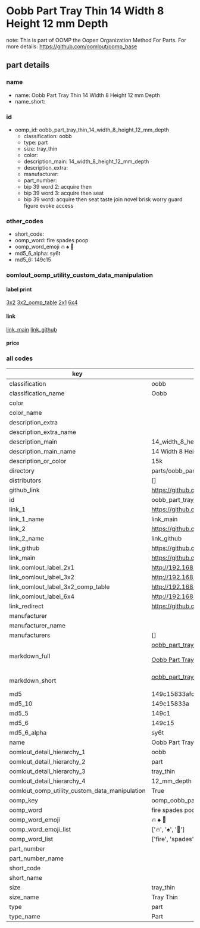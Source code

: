 # Oobb Part Tray Thin 14 Width 8 Height 12 mm Depth  

note: This is part of OOMP the Oopen Organization Method For Parts. For more details: https://github.com/oomlout/oomp_base

##  part details
  







### name
* name: Oobb Part Tray Thin 14 Width 8 Height 12 mm Depth
* name_short: 
### id
* oomp_id: oobb_part_tray_thin_14_width_8_height_12_mm_depth
  * classification: oobb
  * type: part
  * size: tray_thin
  * color: 
  * description_main: 14_width_8_height_12_mm_depth
  * description_extra: 
  * manufacturer: 
  * part_number: 
  * bip 39 word 2: acquire then
  * bip 39 word 3: acquire then seat
  * bip 39 word: acquire then seat taste join novel brisk worry guard figure evoke access

### other_codes
* short_code: 
* oomp_word: fire spades poop
* oomp_word_emoji :fire: :spades: :poop:
* md5_6_alpha: sy6t
* md5_6: 149c15






### oomlout_oomp_utility_custom_data_manipulation
#### label print
[3x2](http://192.168.1.245:1112/?label=oomp%20sy6t)
[3x2_oomp_table](http://192.168.1.108:1112/?label=oomp%20sy6t)
[2x1](http://192.168.1.242:1112/?label=oomp%20sy6t)
[6x4](http://192.168.1.55:1112/?label=oomp%20sy6t)    

#### link

[link_main](https://github.com/oomlout/oomlout_oomp_version_1_messy/tree/main/parts/oobb_part_tray_thin_14_width_8_height_12_mm_depth) [link_github](https://github.com/oomlout/oomlout_oomp_version_1_messy/tree/main/parts/oobb_part_tray_thin_14_width_8_height_12_mm_depth)                             

#### price







### all codes 
| key | value |  
| --- | --- |  
| classification | oobb |  
| classification_name | Oobb |  
| color |  |  
| color_name |  |  
| description_extra |  |  
| description_extra_name |  |  
| description_main | 14_width_8_height_12_mm_depth |  
| description_main_name | 14 Width 8 Height 12 mm Depth |  
| description_or_color | 15k |  
| directory | parts/oobb_part_tray_thin_14_width_8_height_12_mm_depth |  
| distributors | [] |  
| github_link | https://github.com/oomlout/oomlout_oomp_part_src/tree/main/parts/oobb_part_tray_thin_14_width_8_height_12_mm_depth |  
| id | oobb_part_tray_thin_14_width_8_height_12_mm_depth |  
| link_1 | https://github.com/oomlout/oomlout_oomp_version_1_messy/tree/main/parts/oobb_part_tray_thin_14_width_8_height_12_mm_depth |  
| link_1_name | link_main |  
| link_2 | https://github.com/oomlout/oomlout_oomp_version_1_messy/tree/main/parts/oobb_part_tray_thin_14_width_8_height_12_mm_depth |  
| link_2_name | link_github |  
| link_github | https://github.com/oomlout/oomlout_oomp_version_1_messy/tree/main/parts/oobb_part_tray_thin_14_width_8_height_12_mm_depth |  
| link_main | https://github.com/oomlout/oomlout_oomp_version_1_messy/tree/main/parts/oobb_part_tray_thin_14_width_8_height_12_mm_depth |  
| link_oomlout_label_2x1 | http://192.168.1.242:1112/?label=oomp%20sy6t |  
| link_oomlout_label_3x2 | http://192.168.1.245:1112/?label=oomp%20sy6t |  
| link_oomlout_label_3x2_oomp_table | http://192.168.1.108:1112/?label=oomp%20sy6t |  
| link_oomlout_label_6x4 | http://192.168.1.55:1112/?label=oomp%20sy6t |  
| link_redirect | https://github.com/oomlout/oomlout_oomp_version_1_messy/tree/main/parts/oobb_part_tray_thin_14_width_8_height_12_mm_depth |  
| manufacturer |  |  
| manufacturer_name |  |  
| manufacturers | [] |  
| markdown_full | [oobb_part_tray_thin_14_width_8_height_12_mm_depth](none)<br>[](none)<br>[Oobb Part Tray Thin 14 Width 8 Height 12 Mm Depth](none)<br><br> |  
| markdown_short | [oobb_part_tray_thin_14_width_8_height_12_mm_depth](none)<br><br> |  
| md5 | 149c15833afdc38a5c3c1de384b80811 |  
| md5_10 | 149c15833a |  
| md5_5 | 149c1 |  
| md5_6 | 149c15 |  
| md5_6_alpha | sy6t |  
| name | Oobb Part Tray Thin 14 Width 8 Height 12 mm Depth |  
| oomlout_detail_hierarchy_1 | oobb |  
| oomlout_detail_hierarchy_2 | part |  
| oomlout_detail_hierarchy_3 | tray_thin |  
| oomlout_detail_hierarchy_4 | 12_mm_depth |  
| oomlout_oomp_utility_custom_data_manipulation | True |  
| oomp_key | oomp_oobb_part_tray_thin_14_width_8_height_12_mm_depth |  
| oomp_word | fire spades poop |  
| oomp_word_emoji | :fire: :spades: :poop: |  
| oomp_word_emoji_list | [':fire:', ':spades:', ':poop:'] |  
| oomp_word_list | ['fire', 'spades', 'poop'] |  
| part_number |  |  
| part_number_name |  |  
| short_code |  |  
| short_name |  |  
| size | tray_thin |  
| size_name | Tray Thin |  
| type | part |  
| type_name | Part |  
